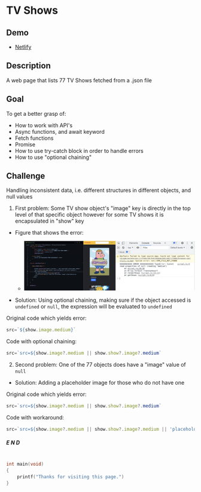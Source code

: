 # TV Shows

## Demo
- [Netlify](https://tv-shows-hakan.netlify.app)


## Description
A web page that lists 77 TV Shows fetched from a .json file

## Goal
To get a better grasp of: 
- How to work with API's
- Async functions, and await keyword
- Fetch functions
- Promise
- How to use try-catch block in order to handle errors
- How to use "optional chaining"

## Challenge
Handling inconsistent data, i.e. different structures in different objects, and null values
1. First problem: Some TV show object's "image" key is directly in the top level of that specific object however for some TV shows it is encapsulated in "show" key

  - Figure that shows the error:
    - ![error](./img/problem1.jpeg)

- Solution: Using optional chaining, making sure if the object accessed is `undefined` or `null`, the expression will be evaluated to `undefined`

Original code which yields error:
```javascript
src=`${show.image.medium}`
```
Code with optional chaining:
```javascript
src=`src=${show.image?.medium || show.show?.image?.medium`
```
2. Second problem: One of the 77 objects does have a "image" value of `null`

- Solution: Adding a placeholder image for those who do not have one

Original code which yields error:
```javascript
src=`src=${show.image?.medium || show.show?.image?.medium`
```
Code with workaround:
```javascript
src=`src=${show.image?.medium || show.show?.image?.medium || 'placeholder image url'`
```

##### E N D

```c

int main(void) 
{
    printf("Thanks for visiting this page.")
}
```

